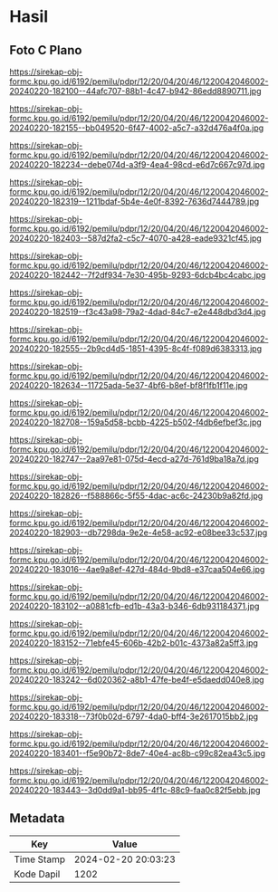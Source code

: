 # Hasil

## Foto C Plano

https://sirekap-obj-formc.kpu.go.id/6192/pemilu/pdpr/12/20/04/20/46/1220042046002-20240220-182100--44afc707-88b1-4c47-b942-86edd8890711.jpg

https://sirekap-obj-formc.kpu.go.id/6192/pemilu/pdpr/12/20/04/20/46/1220042046002-20240220-182155--bb049520-6f47-4002-a5c7-a32d476a4f0a.jpg

https://sirekap-obj-formc.kpu.go.id/6192/pemilu/pdpr/12/20/04/20/46/1220042046002-20240220-182234--debe074d-a3f9-4ea4-98cd-e6d7c667c97d.jpg

https://sirekap-obj-formc.kpu.go.id/6192/pemilu/pdpr/12/20/04/20/46/1220042046002-20240220-182319--1211bdaf-5b4e-4e0f-8392-7636d7444789.jpg

https://sirekap-obj-formc.kpu.go.id/6192/pemilu/pdpr/12/20/04/20/46/1220042046002-20240220-182403--587d2fa2-c5c7-4070-a428-eade9321cf45.jpg

https://sirekap-obj-formc.kpu.go.id/6192/pemilu/pdpr/12/20/04/20/46/1220042046002-20240220-182442--7f2df934-7e30-495b-9293-6dcb4bc4cabc.jpg

https://sirekap-obj-formc.kpu.go.id/6192/pemilu/pdpr/12/20/04/20/46/1220042046002-20240220-182519--f3c43a98-79a2-4dad-84c7-e2e448dbd3d4.jpg

https://sirekap-obj-formc.kpu.go.id/6192/pemilu/pdpr/12/20/04/20/46/1220042046002-20240220-182555--2b9cd4d5-1851-4395-8c4f-f089d6383313.jpg

https://sirekap-obj-formc.kpu.go.id/6192/pemilu/pdpr/12/20/04/20/46/1220042046002-20240220-182634--11725ada-5e37-4bf6-b8ef-bf8f1fb1f11e.jpg

https://sirekap-obj-formc.kpu.go.id/6192/pemilu/pdpr/12/20/04/20/46/1220042046002-20240220-182708--159a5d58-bcbb-4225-b502-f4db6efbef3c.jpg

https://sirekap-obj-formc.kpu.go.id/6192/pemilu/pdpr/12/20/04/20/46/1220042046002-20240220-182747--2aa97e81-075d-4ecd-a27d-761d9ba18a7d.jpg

https://sirekap-obj-formc.kpu.go.id/6192/pemilu/pdpr/12/20/04/20/46/1220042046002-20240220-182826--f588866c-5f55-4dac-ac6c-24230b9a82fd.jpg

https://sirekap-obj-formc.kpu.go.id/6192/pemilu/pdpr/12/20/04/20/46/1220042046002-20240220-182903--db7298da-9e2e-4e58-ac92-e08bee33c537.jpg

https://sirekap-obj-formc.kpu.go.id/6192/pemilu/pdpr/12/20/04/20/46/1220042046002-20240220-183016--4ae9a8ef-427d-484d-9bd8-e37caa504e66.jpg

https://sirekap-obj-formc.kpu.go.id/6192/pemilu/pdpr/12/20/04/20/46/1220042046002-20240220-183102--a0881cfb-ed1b-43a3-b346-6db931184371.jpg

https://sirekap-obj-formc.kpu.go.id/6192/pemilu/pdpr/12/20/04/20/46/1220042046002-20240220-183152--71ebfe45-606b-42b2-b01c-4373a82a5ff3.jpg

https://sirekap-obj-formc.kpu.go.id/6192/pemilu/pdpr/12/20/04/20/46/1220042046002-20240220-183242--6d020362-a8b1-47fe-be4f-e5daedd040e8.jpg

https://sirekap-obj-formc.kpu.go.id/6192/pemilu/pdpr/12/20/04/20/46/1220042046002-20240220-183318--73f0b02d-6797-4da0-bff4-3e2617015bb2.jpg

https://sirekap-obj-formc.kpu.go.id/6192/pemilu/pdpr/12/20/04/20/46/1220042046002-20240220-183401--f5e90b72-8de7-40e4-ac8b-c99c82ea43c5.jpg

https://sirekap-obj-formc.kpu.go.id/6192/pemilu/pdpr/12/20/04/20/46/1220042046002-20240220-183443--3d0dd9a1-bb95-4f1c-88c9-faa0c82f5ebb.jpg


## Metadata

| Key        | Value               |
| ---------- | ------------------- |
| Time Stamp | 2024-02-20 20:03:23 |
| Kode Dapil | 1202                |



